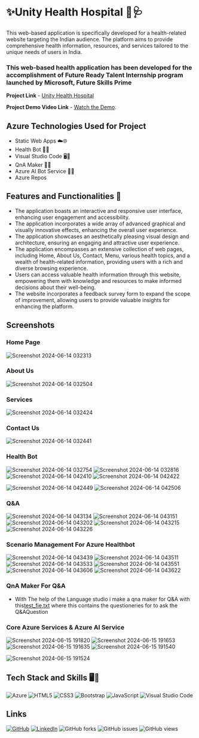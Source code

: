 # ✨Unity Health Hospital 🏥🩺

This web-based application is specifically developed for a health-related website targeting the Indian audience. The platform aims to provide comprehensive health information, resources, and services tailored to the unique needs of users in India.

### This web-based health application has been developed for the accomplishment of Future Ready Talent Internship program launched by Microsoft, Future Skills Prime

**Project Link** - [Unity Health Hospital](https://red-cliff-085c6c700.5.azurestaticapps.net)

**Project Demo Video Link** - [Watch the Demo](https://youtu.be/23p0M3xMhdw).

## Azure Technologies Used for Project
 
- Static Web Apps ☁️🌐
- Health Bot 🤖💬
- Visual Studio Code 🖥️📝
- QnA Maker 🧠💡
- Azure AI Bot Service 🤖🔧
- Azure Repos

## Features and Functionalities 🌟

- The application boasts an interactive and responsive user interface, enhancing user engagement and accessibility.
- The application incorporates a wide array of advanced graphical and visually innovative effects, enhancing the overall user experience.
- The application showcases an aesthetically pleasing visual design and architecture, ensuring an engaging and attractive user experience.
- The application encompasses an extensive collection of web pages, including Home, About Us, Contact, Menu, various health topics, and a wealth of health-related information, providing users with a rich and diverse browsing experience.
- Users can access valuable health information through this website, empowering them with knowledge and resources to make informed decisions about their well-being.
- The website incorporates a feedback survey form to expand the scope of improvement, allowing users to provide valuable insights for enhancing the platform.

## Screenshots

### Home Page

![Screenshot 2024-06-14 032313](https://github.com/prudvi-reddy-poli/FRT_Project_2024/assets/170856909/0b602ece-22fd-49fc-acd9-3f3333a56b50)


### About Us

![Screenshot 2024-06-14 032504](https://github.com/prudvi-reddy-poli/FRT_Project_2024/assets/170856909/b0c4b84e-70f9-430a-84e1-b3fd94e8ae57)


### Services

![Screenshot 2024-06-14 032424](https://github.com/prudvi-reddy-poli/FRT_Project_2024/assets/170856909/55518d7c-1949-4076-bfab-0ff9b76bd6b0)


### Contact Us

![Screenshot 2024-06-14 032441](https://github.com/prudvi-reddy-poli/FRT_Project_2024/assets/170856909/42563d83-7f87-4baf-a8dd-7f3c29f0a260)


### Health Bot
![Screenshot 2024-06-14 032754](https://github.com/prudvi-reddy-poli/FRT_Project_2024/assets/170856909/c8785b1e-9258-46c9-bd0a-5020db08bfc1)
![Screenshot 2024-06-14 032816](https://github.com/prudvi-reddy-poli/FRT_Project_2024/assets/170856909/e666aea5-bf0a-4829-8872-38568e9c18b1)
![Screenshot 2024-06-14 042410](https://github.com/prudvi-reddy-poli/FRT_Project_2024/assets/170856909/d61c51c1-8cfe-4764-ba24-98e905885b27)
![Screenshot 2024-06-14 042422](https://github.com/prudvi-reddy-poli/FRT_Project_2024/assets/170856909/84f4f077-0a74-4f38-9936-53f649633dd5)

![Screenshot 2024-06-14 042449](https://github.com/prudvi-reddy-poli/FRT_Project_2024/assets/170856909/26cb9d9c-ccdc-487b-8436-2ac4767fc5f6)
![Screenshot 2024-06-14 042506](https://github.com/prudvi-reddy-poli/FRT_Project_2024/assets/170856909/6bf2d758-6df8-4837-bddc-0975f2605e27)

### Q&A
![Screenshot 2024-06-14 043134](https://github.com/prudvi-reddy-poli/FRT_Project_2024/assets/170856909/e3613629-01b7-4c75-9092-cb43c219608e)
![Screenshot 2024-06-14 043151](https://github.com/prudvi-reddy-poli/FRT_Project_2024/assets/170856909/fab1d437-421f-44cc-8ba9-871e0def1a36)
![Screenshot 2024-06-14 043202](https://github.com/prudvi-reddy-poli/FRT_Project_2024/assets/170856909/2cd4f882-b49a-4e7d-8555-451f839c5f83)
![Screenshot 2024-06-14 043215](https://github.com/prudvi-reddy-poli/FRT_Project_2024/assets/170856909/c5b79fc6-6f53-43ab-8598-96a15522a278)
![Screenshot 2024-06-14 043226](https://github.com/prudvi-reddy-poli/FRT_Project_2024/assets/170856909/fcac3440-65d6-499b-92b0-725941a5c85c)

### Scenario Management For Azure Healthbot
![Screenshot 2024-06-14 043439](https://github.com/prudvi-reddy-poli/FRT_Project_2024/assets/170856909/3b200b3a-439b-4528-bcc2-00e606614d9b)
![Screenshot 2024-06-14 043511](https://github.com/prudvi-reddy-poli/FRT_Project_2024/assets/170856909/8a9b8920-c2c2-4fdf-bfa0-6ba02d5a5a51)
![Screenshot 2024-06-14 043533](https://github.com/prudvi-reddy-poli/FRT_Project_2024/assets/170856909/2b86c93e-41b8-43b6-bd64-18452ac4f8e1)
![Screenshot 2024-06-14 043551](https://github.com/prudvi-reddy-poli/FRT_Project_2024/assets/170856909/be7f56e3-a264-4de8-9314-bec5e9c02711)
![Screenshot 2024-06-14 043606](https://github.com/prudvi-reddy-poli/FRT_Project_2024/assets/170856909/788751ba-06af-4439-8612-89c2d78d0311)
![Screenshot 2024-06-14 043622](https://github.com/prudvi-reddy-poli/FRT_Project_2024/assets/170856909/64cf6c99-ac97-439b-ae18-189357f695c0)
### QnA Maker For Q&A
- With The help of the Language studio i make a qna maker for Q&A with this[test_fie.txt](https://github.com/user-attachments/files/15829560/test_fie.txt)
where this contains the questioneries for to ask the Q&AQuestion

### Core Azure Services & Azure AI Service
![Screenshot 2024-06-15 191820](https://github.com/prudvi-reddy-poli/FRT_Project_2024/assets/170856909/4097fcec-9c90-4574-a177-a0e4bc3c97d3)
![Screenshot 2024-06-15 191653](https://github.com/prudvi-reddy-poli/FRT_Project_2024/assets/170856909/89384560-ee54-48c8-ba7c-677894fc6157)
![Screenshot 2024-06-15 191635](https://github.com/prudvi-reddy-poli/FRT_Project_2024/assets/170856909/0bd40d0c-0d1a-47fc-9141-000a6d7a6064)
![Screenshot 2024-06-15 191540](https://github.com/prudvi-reddy-poli/FRT_Project_2024/assets/170856909/0633158d-75ec-4c66-9643-5dc90a940e93)

![Screenshot 2024-06-15 191524](https://github.com/prudvi-reddy-poli/FRT_Project_2024/assets/170856909/d5f04154-9120-4263-a588-2a33caec41fb)

## Tech Stack and Skills 🖥️🔧

![Azure](https://img.shields.io/badge/Azure-0078D4?style=for-the-badge&logo=azure-devops&logoColor=white)
![HTML5](https://img.shields.io/badge/HTML5-E34F26?style=for-the-badge&logo=html5&logoColor=white)
![CSS3](https://img.shields.io/badge/CSS3-1572B6?style=for-the-badge&logo=css3&logoColor=white)
![Bootstrap](https://img.shields.io/badge/Bootstrap-563D7C?style=for-the-badge&logo=bootstrap&logoColor=white)
![JavaScript](https://img.shields.io/badge/JavaScript-F7DF1E?style=for-the-badge&logo=javascript&logoColor=black)
![Visual Studio Code](https://img.shields.io/badge/Visual%20Studio%20Code-0078d7?style=for-the-badge&logo=visual%20studio%20code&logoColor=white)

## Links

[![GitHub](https://img.shields.io/badge/GitHub-Repo-blue?style=for-the-badge&logo=github)](https://github.com/prudvi-reddy-poli/FRT_Project)
[![LinkedIn](https://img.shields.io/badge/LinkedIn-Profile-blue?style=for-the-badge&logo=linkedin)](https://www.linkedin.com/in/poli-prudvi-reddy-93026a308/)
![GitHub forks](https://img.shields.io/github/forks/prudvi-reddy-poli/FRT_Project?style=for-the-badge)
![GitHub issues](https://img.shields.io/github/issues/prudvi-reddy-poli/FRT_Project?style=for-the-badge)
![GitHub views](https://komarev.com/ghpvc/?username=prudvi-reddy-poli&style=for-the-badge)
